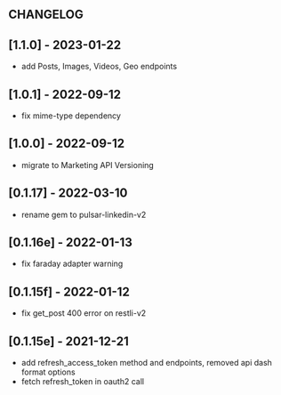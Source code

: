 ## CHANGELOG

## [1.1.0] - 2023-01-22
- add Posts, Images, Videos, Geo endpoints

## [1.0.1] - 2022-09-12
- fix mime-type dependency

## [1.0.0] - 2022-09-12
- migrate to Marketing API Versioning

## [0.1.17] - 2022-03-10
- rename gem to pulsar-linkedin-v2

## [0.1.16e] - 2022-01-13
- fix faraday adapter warning

## [0.1.15f] - 2022-01-12
- fix get_post 400 error on restli-v2

## [0.1.15e] - 2021-12-21
- add refresh_access_token method and endpoints, removed api dash format options
- fetch refresh_token in oauth2 call
